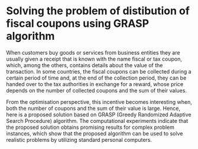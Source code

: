 # Solving the problem of distibution of fiscal coupons using GRASP algorithm 

When customers buy goods or services from business entities
they are usually given a receipt that is known with the name fiscal or tax
coupon, which, among the others, contains details about the value of the
transaction. In some countries, the fiscal coupons can be collected during a
certain period of time and, at the end of the collection period, they can be
handed over to the tax authorities in exchange for a reward, whose price
depends on the number of collected coupons and the sum of their values. 

From the optimisation perspective, this incentive becomes interesting when, both the
number of coupons and the sum of their value is large. Hence, here is a proposed solution based on
GRASP (Greedy Randomized Adaptive Search Procedure) algorithm. The computational
experiments indicate that the proposed solution obtains promising results for
complex problem instances, which show that the proposed algorithm can be
used to solve realistic problems by utilizing standard
personal computers.
